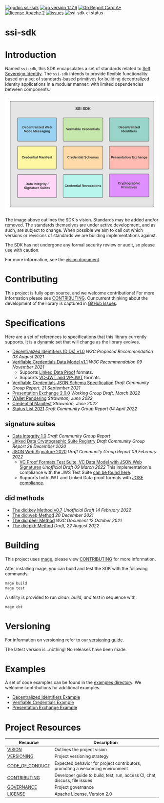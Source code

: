 [![godoc ssi-sdk](https://img.shields.io/badge/godoc-ssi--sdk-blue)](https://pkg.go.dev/github.com/TBD54566975/ssi-sdk)
[![go version 1.17.6](https://img.shields.io/badge/go_version-1.17.6-brightgreen)](https://golang.org/)
[![Go Report Card A+](https://goreportcard.com/badge/github.com/TBD54566975/ssi-sdk)](https://goreportcard.com/report/github.com/TBD54566975/ssi-sdk)
[![license Apache 2](https://img.shields.io/badge/license-Apache%202-black)](https://github.com/TBD54566975/ssi-sdk/blob/main/LICENSE)
[![issues](https://img.shields.io/github/issues/TBD54566975/ssi-sdk)](https://github.com/TBD54566975/ssi-sdk/issues)
![ssi-sdk-ci status](https://github.com/TBD54566975/ssi-sdk/workflows/ssi-sdk-ci/badge.svg?branch=main&event=push)

# ssi-sdk

# Introduction

Named `ssi-sdk`, this SDK encapsulates a set of standards related
to [Self Sovereign Identity](http://www.lifewithalacrity.com/2016/04/the-path-to-self-soverereign-identity.html).
The `ssi-sdk` intends to provide flexible functionality based on a set of standards-based primitives for building
decentralized identity applications in a modular manner: with limited dependencies between components.

![ssi-sdk](docs/ssi-sdk.png)

The image above outlines the SDK's vision. Standards may be added and/or removed. The standards themselves are under
active development, and as such, are subject to change. When possible we aim to call out which versions or revisions of
standards we are building implementations against.

The SDK has not undergone any formal security review or audit, so please use with caution.

For more information, see the [vision document](doc/VISION.md).

# Contributing

This project is fully open source, and we welcome contributions! For more information please see
[CONTRIBUTING](https://github.com/TBD54566975/ssi-sdk/blob/main/CONTRIBUTING.md). Our current thinking about the
development of the library is captured in
[GitHub Issues](https://github.com/TBD54566975/ssi-sdk/issues).

# Specifications

Here are a set of references to specifications that this library currently supports. It is a dynamic set that will
change as the library evolves.

- [Decentralized Identifiers (DIDs) v1.0](https://www.w3.org/TR/2021/PR-did-core-20210803/) _W3C Proposed Recommendation
  03 August 2021_
- [Verifiable Credentials Data Model v1.1](https://www.w3.org/TR/2021/REC-vc-data-model-20211109/) _W3C Recommendation
  09 November 2021_
    - Supports [Linked Data Proof](https://www.w3.org/TR/vc-data-model/#data-integrity-proofs) formats.
    - Supports [VC-JWT and VP-JWT](https://www.w3.org/TR/vc-data-model/#json-web-token) formats.
- [Verifiable Credentials JSON Schema Specification](https://w3c-ccg.github.io/vc-json-schemas/v2/index.html) _Draft
  Community Group Report, 21 September 2021_
- [Presentation Exchange 2.0.0](https://identity.foundation/presentation-exchange/) _Working Group Draft, March 2022_
- [Wallet Rendering](https://identity.foundation/wallet-rendering) _Strawman, June 2022_
- [Credential Manifest](https://identity.foundation/credential-manifest/) _Strawman, June 2022_
- [Status List 2021](https://w3c-ccg.github.io/vc-status-list-2021/) _Draft Community Group Report 04 April 2022_

## signature suites

- [Data Integrity 1.0](https://w3c-ccg.github.io/data-integrity-spec) _Draft Community Group Report_
- [Linked Data Cryptographic Suite Registry](https://w3c-ccg.github.io/ld-cryptosuite-registry/) _Draft Community Group
  Report 29 December 2020_
- [JSON Web Signature 2020](https://w3c-ccg.github.io/lds-jws2020) _Draft Community Group Report 09 February 2022_
    - [VC Proof Formats Test Suite, VC Data Model with JSON Web Signatures](https://identity.foundation/JWS-Test-Suite/)
      _Unofficial Draft 09 March 2022_
      This implementation's compliance with the JWS Test
      Suite [can be found here](https://identity.foundation/JWS-Test-Suite/#tbd).
    - Supports both JWT and Linked Data proof formats with [JOSE compliance](https://jose.readthedocs.io/en/latest/).

## did methods

- [The did:key Method v0.7](https://w3c-ccg.github.io/did-method-key/) _Unofficial Draft 14 February 2022_
- [The did:web Method](https://w3c-ccg.github.io/did-method-web/) _20 December 2021_
- [The did:peer Method](https://identity.foundation/peer-did-method-spec/) _W3C Document 12 October 2021_
- [The did:pkh Method](https://github.com/w3c-ccg/did-pkh/blob/main/did-pkh-method-draft.md) _Draft, 22 August 2022_

# Building

This project uses [mage](https://magefile.org/), please
view [CONTRIBUTING](https://github.com/TBD54566975/ssi-sdk/blob/main/CONTRIBUTING.md) for more information.

After installing mage, you can build and test the SDK with the following commands:

```
mage build
mage test
```

A utility is provided to run _clean, build, and test_ in sequence with:

```
mage cbt
```

# Versioning

For information on versioning refer to our [versioning guide](doc/VERSIONING.md).

The latest version is...nothing! No releases have been made.

# Examples

A set of code examples can be found in the [examples directory](example). We welcome
contributions for additional examples.

- [Decentralized Identifiers Example](example/did)
- [Verifiable Credentials Example](example/vc)
- [Presentation Exchange Example](example/use_case/apartment_application)

# Project Resources

| Resource                                                                               | Description                                                                   |
|----------------------------------------------------------------------------------------|-------------------------------------------------------------------------------|
| [VISION](https://github.com/TBD54566975/ssi-sdk/blob/main/doc/VISION.md)               | Outlines the project vision                                                   |
| [VERSIONING](https://github.com/TBD54566975/ssi-sdk/blob/main/doc/VERSIONING.md)       | Project versioning strategy                                                   |
| [CODE_OF_CONDUCT](https://github.com/TBD54566975/ssi-sdk/blob/main/CODE_OF_CONDUCT.md) | Expected behavior for project contributors, promoting a welcoming environment |
| [CONTRIBUTING](https://github.com/TBD54566975/ssi-sdk/blob/main/CONTRIBUTING.md)       | Developer guide to build, test, run, access CI, chat, discuss, file issues    |
| [GOVERNANCE](https://github.com/TBD54566975/ssi-sdk/blob/main/GOVERNANCE.md)           | Project governance                                                            |
| [LICENSE](https://github.com/TBD54566975/ssi-sdk/blob/main/LICENSE)                    | Apache License, Version 2.0                                                   |
